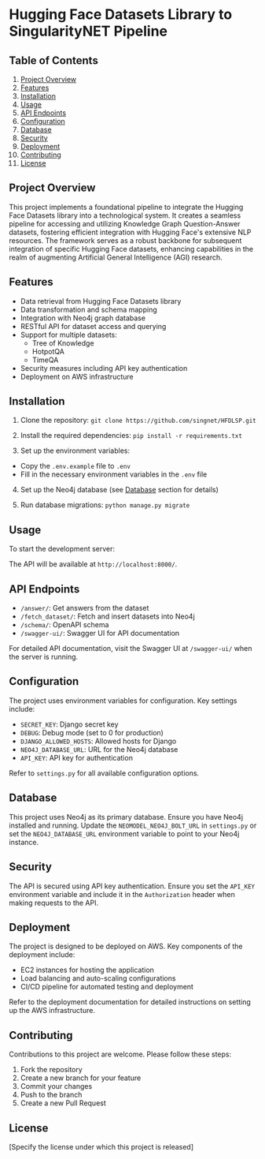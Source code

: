 # Hugging Face Datasets Library to SingularityNET Pipeline

## Table of Contents
1. [Project Overview](#project-overview)
2. [Features](#features)
3. [Installation](#installation)
4. [Usage](#usage)
5. [API Endpoints](#api-endpoints)
6. [Configuration](#configuration)
7. [Database](#database)
8. [Security](#security)
9. [Deployment](#deployment)
10. [Contributing](#contributing)
11. [License](#license)

## Project Overview

This project implements a foundational pipeline to integrate the Hugging Face Datasets library into a technological system. It creates a seamless pipeline for accessing and utilizing Knowledge Graph Question-Answer datasets, fostering efficient integration with Hugging Face's extensive NLP resources. The framework serves as a robust backbone for subsequent integration of specific Hugging Face datasets, enhancing capabilities in the realm of augmenting Artificial General Intelligence (AGI) research.

## Features

- Data retrieval from Hugging Face Datasets library
- Data transformation and schema mapping
- Integration with Neo4j graph database
- RESTful API for dataset access and querying
- Support for multiple datasets:
  - Tree of Knowledge
  - HotpotQA
  - TimeQA
- Security measures including API key authentication
- Deployment on AWS infrastructure

## Installation

1. Clone the repository:
`git clone https://github.com/singnet/HFDLSP.git`

2. Install the required dependencies:
`pip install -r requirements.txt`

3. Set up the environment variables:
- Copy the `.env.example` file to `.env`
- Fill in the necessary environment variables in the `.env` file

4. Set up the Neo4j database (see [Database](#database) section for details)

5. Run database migrations:
`python manage.py migrate`

## Usage

To start the development server:

The API will be available at `http://localhost:8000/`.

## API Endpoints

- `/answer/`: Get answers from the dataset
- `/fetch_dataset/`: Fetch and insert datasets into Neo4j
- `/schema/`: OpenAPI schema
- `/swagger-ui/`: Swagger UI for API documentation

For detailed API documentation, visit the Swagger UI at `/swagger-ui/` when the server is running.

## Configuration

The project uses environment variables for configuration. Key settings include:

- `SECRET_KEY`: Django secret key
- `DEBUG`: Debug mode (set to 0 for production)
- `DJANGO_ALLOWED_HOSTS`: Allowed hosts for Django
- `NEO4J_DATABASE_URL`: URL for the Neo4j database
- `API_KEY`: API key for authentication

Refer to `settings.py` for all available configuration options.

## Database

This project uses Neo4j as its primary database. Ensure you have Neo4j installed and running. Update the `NEOMODEL_NEO4J_BOLT_URL` in `settings.py` or set the `NEO4J_DATABASE_URL` environment variable to point to your Neo4j instance.

## Security

The API is secured using API key authentication. Ensure you set the `API_KEY` environment variable and include it in the `Authorization` header when making requests to the API.

## Deployment

The project is designed to be deployed on AWS. Key components of the deployment include:

- EC2 instances for hosting the application
- Load balancing and auto-scaling configurations
- CI/CD pipeline for automated testing and deployment

Refer to the deployment documentation for detailed instructions on setting up the AWS infrastructure.

## Contributing

Contributions to this project are welcome. Please follow these steps:

1. Fork the repository
2. Create a new branch for your feature
3. Commit your changes
4. Push to the branch
5. Create a new Pull Request

## License

[Specify the license under which this project is released]